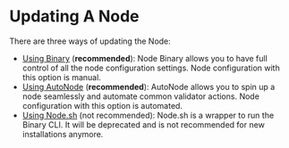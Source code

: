 # Updating A Node

There are three ways of updating the Node:

* [Using Binary](using-binary.md) \(**recommended**\): Node Binary allows you to have full control of all the node configuration settings. Node configuration with this option is manual.
* [Using AutoNode](using-autonode.md) \(**recommended**\): AutoNode allows you to spin up a node seamlessly and automate common validator actions. Node configuration with this option is automated.
* [Using Node.sh](using-node.sh.md) \(not recommended\): Node.sh is a wrapper to run the Binary CLI. It will be deprecated and is not recommended for new installations anymore.

